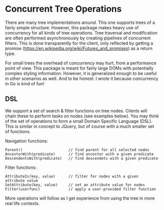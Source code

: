 Concurrent Tree Operations
==========================

There are many tree implementations around. This one supports trees
of a fairly simple structure. However, this package makes heavy use
of concurrency for all kinds of tree operations. Tree traversal and
modification are often performed asynchronously by creating pipelines
of concurrent filters. This is done transparently for the client,
only reflected by getting a
promise (https://en.wikipedia.org/wiki/Futures_and_promises)
as a return type.

For small trees the overhead of concurrency may hurt, from a performance
point of view. This package is meant for fairly large DOMs with potentially
complex styling information. However, it is generalized enough to be useful
in other scenarios as well. And to be honest: I wrote it because
concurrency in Go is kind of fun!

DSL
---

We support a set of search & filter functions on tree nodes. Clients will chain
these to perform tasks on nodes (see examples below).
You may think of the set of operations to form a small
Domain Specific Language (DSL). This is similar in concept to JQuery, but
of course with a much smaller set of functions.

Navigation functions:

    Parent()                     // find parent for all selected nodes
    AncestorWith(predicate)      // find ancestor with a given predicate
    DescendentsWith(predicate)   // find descendets with a given predicate

Filter functions:

    AttributeIs(key, value)      // filter for nodes with a given attribute value
    SetAttribute(key, value)     // set an attribute value for nodes
    Filter(userfunc)             // apply a user-provided filter function

More operations will follow as I get experience from using the tree in
more real life contexts.